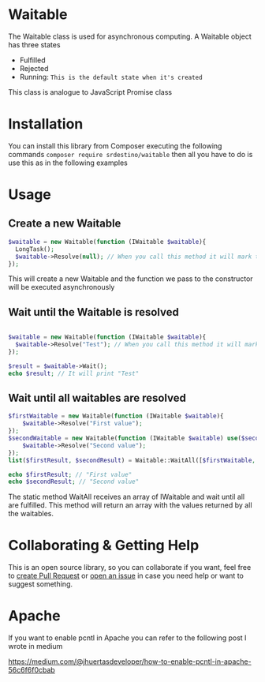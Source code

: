 # Waitable

The Waitable class is used for asynchronous computing. A Waitable object has three states 
- Fulfilled
- Rejected
- Running: ``` This is the default state when it's created ```

This class is analogue to JavaScript Promise class

# Installation
You can install this library from Composer executing the following commands ```composer require srdestino/waitable``` then all you have to do is use this as in the following examples

# Usage

## Create a new Waitable

``` php
$waitable = new Waitable(function (IWaitable $waitable){
  LongTask();
  $waitable->Resolve(null); // When you call this method it will mark the Waitable as Fulfilled
});
```

This will create a new Waitable and the function we pass to the constructor will be executed asynchronously

## Wait until the Waitable is resolved

``` php

$waitable = new Waitable(function (IWaitable $waitable){
  $waitable->Resolve("Test"); // When you call this method it will mark the waitable as Fulfilled
});

$result = $waitable->Wait();
echo $result; // It will print "Test"

```

## Wait until all waitables are resolved

``` php
$firstWaitable = new Waitable(function (IWaitable $waitable){
    $waitable->Resolve("First value");
});
$secondWaitable = new Waitable(function (IWaitable $waitable) use($secondValue){
    $waitable->Resolve("Second value");
});
list($firstResult, $secondResult) = Waitable::WaitAll([$firstWaitable, $secondWaitable]);

echo $firstResult; // "First value"
echo $secondResult; // "Second value"
```

The static method WaitAll receives an array of IWaitable and wait until all are fulfilled. This method will return an array with the values returned by all the waitables.

# Collaborating & Getting Help

This is an open source library, so you can collaborate if you want, feel free to [create Pull Request](https://github.com/JoseHuertasDev/Waitable/pulls) or [open an issue](https://github.com/JoseHuertasDev/Waitable/issues) in case you need help or want to suggest something.


# Apache

If you want to enable pcntl in Apache you can refer to the following post I wrote in medium

https://medium.com/@jhuertasdeveloper/how-to-enable-pcntl-in-apache-56c6f6f0cbab
